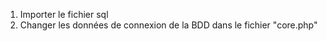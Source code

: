 1. Importer le fichier sql
2. Changer les données de connexion de la BDD dans le fichier "core.php"
